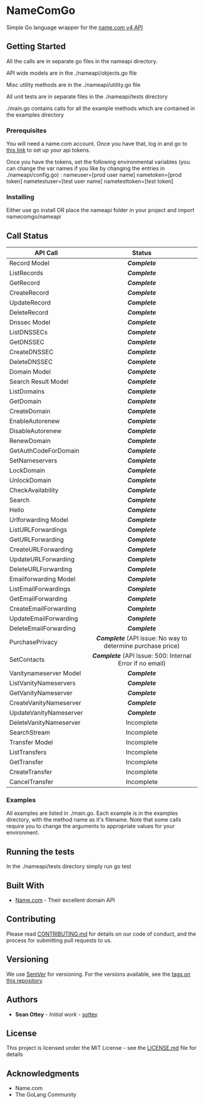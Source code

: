 # NameComGo

Simple Go language wrapper for the [name.com v4 API](https://www.name.com/api-docs)

## Getting Started

All the calls are in separate go files in the nameapi directory.

API wide models are in the ./nameapi/objects.go file

Misc utility methods are in the ./nameapi/utility.go file

All unit tests are in separate files in the ./nameapi/tests directory

./main.go contains calls for all the example methods which are contained in the examples directory

### Prerequisites

You will need a name.com account. Once you have that, log in and go to [this link](https://www.name.com/account/settings/api) to set up your api tokens.

Once you have the tokens, set the following environmental variables (you can change the var names if you like by changing the entries in ./nameapi/config.go)   :
nameuser=[prod user name]
nametoken=[prod token]
nametestuser=[test user name]
nametesttoken=[test token]

### Installing

Either use go install OR place the nameapi folder in your project and import namecomgo/nameapi

## Call Status

| API Call      | Status
| ------------- |:-------------:
|Record Model | ***Complete***
|ListRecords | ***Complete***
|GetRecord | ***Complete***
|CreateRecord | ***Complete***
|UpdateRecord | ***Complete***
|DeleteRecord | ***Complete***
|Dnssec Model | ***Complete***
|ListDNSSECs | ***Complete***
|GetDNSSEC | ***Complete***
|CreateDNSSEC | ***Complete***
|DeleteDNSSEC | ***Complete***
|Domain Model | ***Complete***
|Search Result Model | ***Complete***
|ListDomains | ***Complete***
|GetDomain | ***Complete***
|CreateDomain | ***Complete***
|EnableAutorenew | ***Complete***
|DisableAutorenew | ***Complete***
|RenewDomain | ***Complete***
|GetAuthCodeForDomain | ***Complete***
|SetNameservers | ***Complete***
|LockDomain | ***Complete***
|UnlockDomain | ***Complete***
|CheckAvailability | ***Complete***
|Search | ***Complete***
|Hello | ***Complete***
|Urlforwarding Model | ***Complete***
|ListURLForwardings | ***Complete***
|GetURLForwarding | ***Complete***
|CreateURLForwarding | ***Complete***
|UpdateURLForwarding | ***Complete***
|DeleteURLForwarding | ***Complete***
|Emailforwarding Model | ***Complete***
|ListEmailForwardings | ***Complete***
|GetEmailForwarding | ***Complete***
|CreateEmailForwarding | ***Complete***
|UpdateEmailForwarding | ***Complete***
|DeleteEmailForwarding | ***Complete***
|PurchasePrivacy | ***Complete*** (API issue: No way to determine purchase price)
|SetContacts | ***Complete*** (API Issue: 500: Internal Error if no email)
|Vanitynameserver Model | ***Complete***
|ListVanityNameservers | ***Complete***
|GetVanityNameserver | ***Complete***
|CreateVanityNameserver | ***Complete***
|UpdateVanityNameserver | ***Complete***
|DeleteVanityNameserver | Incomplete
|SearchStream | Incomplete
|Transfer Model | Incomplete
|ListTransfers | Incomplete
|GetTransfer | Incomplete
|CreateTransfer | Incomplete
|CancelTransfer | Incomplete


### Examples

All examples are listed in ./main.go. Each example is in the examples directory, with the method name as it's filename. Note that some calls require you to change the arguments to appropriate values for your environment.

## Running the tests

In the ./nameapi/tests directory simply run go test

## Built With

* [Name.com](http://www.name.com/) - Their excellent domain API

## Contributing

Please read [CONTRIBUTING.md](https://gist.github.com/PurpleBooth/b24679402957c63ec426) for details on our code of conduct, and the process for submitting pull requests to us.

## Versioning

We use [SemVer](http://semver.org/) for versioning. For the versions available, see the [tags on this repository](https://github.com/your/project/tags).

## Authors

* **Sean Ottey** - *Initial work* - [sottey](https://github.com/sottey)

## License

This project is licensed under the MIT License - see the [LICENSE.md](LICENSE.md) file for details

## Acknowledgments

* Name.com
* The GoLang Community
